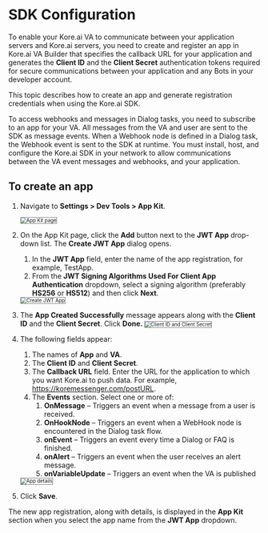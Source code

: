 # SDK Configuration

To enable your Kore.ai VA to communicate between your application servers and Kore.ai servers, you need to create and register an app in Kore.ai VA Builder that specifies the callback URL for your application and generates the **Client ID** and the **Client Secret** authentication tokens required for secure communications between your application and any Bots in your developer account.

This topic describes how to create an app and generate registration credentials when using the Kore.ai SDK.

To access webhooks and messages in Dialog tasks, you need to subscribe to an app for your VA. All messages from the VA and user are sent to the SDK as message events. When a Webhook node is defined in a Dialog task, the Webhook event is sent to the SDK at runtime. You must install, host, and configure the Kore.ai SDK in your network to allow communications between the VA event messages and webhooks, and your application.


## To create an app



1. Navigate to **Settings > Dev Tools > App Kit**.

    <img src="../images/sdk-config-img1-app-kit-page.png" alt="App Kit page" title="App Kit page" style="border:1px solid gray;zoom:70%;">

2. On the App Kit page, click the **Add** button next to the **JWT App** drop-down list. The **Create JWT App** dialog opens.
    1. In the **JWT App** field, enter the name of the app registration, for example, TestApp.
    2. From the **JWT Signing Algorithms Used For Client App Authentication** dropdown, select a signing algorithm (preferably **HS256** or **HS512**) and then click **Next**.
    
    <img src="../images/sdk-config-img2-create-jwt-app.png" alt="Create JWT App" title="Create JWT App" style="border:1px solid gray;zoom:70%;">

3. The **App Created Successfully** message appears along with the **Client ID** and the **Client Secret**. Click **Done.**
    <img src="../images/sdk-config-img3-jwt-app-client-id-secret.png" alt="Client ID and Client Secret" title="Client ID and Client Secret" style="border:1px solid gray;zoom:70%;">

4. The following fields appear:
    1. The names of **App** and **VA**.
    2. The **Client ID** and **Client Secret**.
    3. The **Callback URL** field. Enter the URL for the application to which you want Kore.ai to push data. For example,  https://koremessenger.com/postURL.
    4. The **Events** section. Select one or more of:
        1. **OnMessage** – Triggers an event when a message from a user is received.
        2. **OnHookNode** – Triggers an event when a WebHook node is encountered in the Dialog task flow.
        3. **onEvent** – Triggers an event every time a Dialog or FAQ is finished.
        4. **onAlert** – Triggers an event when the user receives an alert message.
        5. **onVariableUpdate** – Triggers an event when the VA is published

    <img src="../images/sdk-config-img4-jwt-app-fields.png" alt="App details" title="App details" style="border:1px solid gray;zoom:70%;">

5. Click **Save**.

The new app registration, along with details, is displayed in the **App Kit** section when you select the app name from the **JWT App** dropdown.